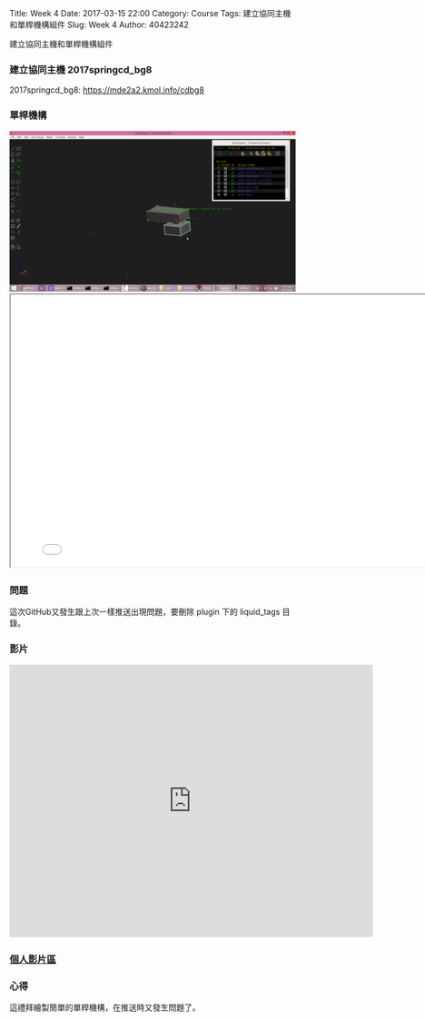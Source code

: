 Title: Week 4
Date: 2017-03-15 22:00
Category: Course
Tags: 建立協同主機和單桿機構組件
Slug: Week 4
Author: 40423242


建立協同主機和單桿機構組件



 <h3>建立協同主機 2017springcd_bg8</h3>
 
<p>2017springcd_bg8: <a href="https://mde2a2.kmol.info/cdbg8">https://mde2a2.kmol.info/cdbg8</a></p>


 <h3>單桿機構</h3>

<img src="../data/W4.png" width="800" />

<iframe src="../data/W4.html" width="800" height="480"></iframe>


<h3>問題</h3>
<p>這次GitHub又發生跟上次一樣推送出現問題，要刪除 plugin 下的 liquid_tags 目錄。<p>




<h3>影片</h3>

<iframe src="https://player.vimeo.com/video/214851007" width="640" height="480" frameborder="0" webkitallowfullscreen mozallowfullscreen allowfullscreen></iframe>


<h3><a href="https://vimeo.com/user60353473">個人影片區</a></h3>




<h3>心得</h3>
<p>這禮拜繪製簡單的單桿機構，在推送時又發生問題了。<p>